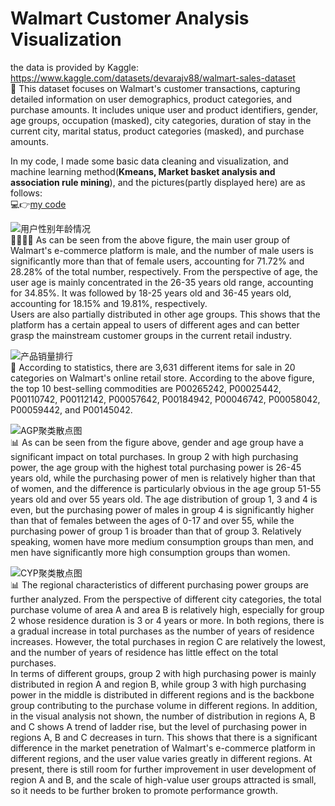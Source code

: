 # Walmart Customer Analysis Visualization
the data is provided by Kaggle: <https://www.kaggle.com/datasets/devarajv88/walmart-sales-dataset>  
  🔎 This dataset focuses on Walmart's customer transactions, capturing detailed information on user demographics, product categories, and purchase amounts. 
It includes unique user and product identifiers, gender, age groups, occupation (masked), city categories, duration of stay in the current city, marital status, product categories (masked), and purchase amounts.

In my code, I made some basic data cleaning and visualization, and machine learning method(**Kmeans, Market basket analysis and association rule mining**), and the pictures(partly displayed here) are as follows:  
💻👉[my code](https://github.com/cclya/cc-base/blob/e5ce52a4149f86f66ba149a34eb2520c02c34ec0/walmart_customer_analysis.py)

![用户性别年龄情况](https://github.com/user-attachments/assets/5c7b1591-1fd1-49ea-acd1-879eea28afc1)  
👨‍👨‍👧‍👦 As can be seen from the above figure, the main user group of Walmart's e-commerce platform is male, and the number of male users is significantly more than that of female users, accounting for 71.72% and 28.28% of the total number, respectively. 
From the perspective of age, the user age is mainly concentrated in the 26-35 years old range, accounting for 34.85%. It was followed by 18-25 years old and 36-45 years old, accounting for 18.15% and 19.81%, respectively.  
Users are also partially distributed in other age groups. This shows that the platform has a certain appeal to users of different ages and can better grasp the mainstream customer groups in the current retail industry.


![产品销量排行](https://github.com/user-attachments/assets/76a0e5f2-67dc-4585-aa39-e2b7964f51cb)  
🏪 According to statistics, there are 3,631 different items for sale in 20 categories on Walmart's online retail store. According to the above figure, the top 10 best-selling commodities are P00265242, P00025442, P00110742, P00112142, P00057642, 
P00184942, P00046742, P00058042, P00059442, and P00145042.



![AGP聚类散点图](https://github.com/user-attachments/assets/4207ed89-693c-4816-8e6a-89d90bed0de0)  
📊 As can be seen from the figure above, gender and age group have a significant impact on total purchases. In group 2 with high purchasing power, the age group with the highest total purchasing power is 26-45 years old, while the purchasing power of men is relatively higher than that of women, and the difference is particularly obvious in the age group 51-55 years old and over 55 years old. 
The age distribution of group 1, 3 and 4 is even, but the purchasing power of males in group 4 is significantly higher than that of females between the ages of 0-17 and over 55, while the purchasing power of group 1 is broader than that of group 3. Relatively speaking, women have more medium consumption groups than men, and men have significantly more high consumption groups than women.


![CYP聚类散点图](https://github.com/user-attachments/assets/ead0ff3f-4686-4be7-9b8c-35c72a7522c4)  
📊 The regional characteristics of different purchasing power groups are further analyzed. From the perspective of different city categories, the total purchase volume of area A and area B is relatively high, especially for group 2 whose residence duration is 3 or 4 years or more. 
In both regions, there is a gradual increase in total purchases as the number of years of residence increases. However, the total purchases in region C are relatively the lowest, and the number of years of residence has little effect on the total purchases.  
In terms of different groups, group 2 with high purchasing power is mainly distributed in region A and region B, while group 3 with high purchasing power in the middle is distributed in different regions and is the backbone group contributing to the purchase volume in different regions. 
In addition, in the visual analysis not shown, the number of distribution in regions A, B and C shows A trend of ladder rise, but the level of purchasing power in regions A, B and C decreases in turn. This shows that there is a significant difference in the market penetration of Walmart's e-commerce platform in different regions, and the user value varies greatly in different regions. 
At present, there is still room for further improvement in user development of region A and B, and the scale of high-value user groups attracted is small, so it needs to be further broken to promote performance growth.
